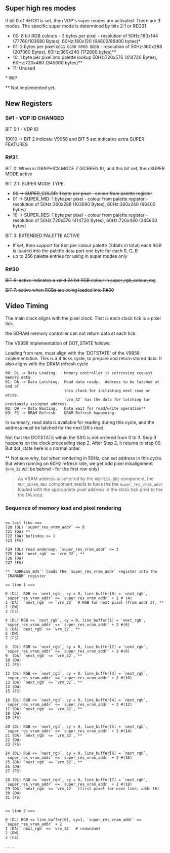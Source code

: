 
## Super high res modes

If bit 0 of REG31 is set, then VDP's super modes are activated.
There are 3 modes.  The specific super mode is determined by bits 2:1 or REG31

* 00: 8 bit RGB colours - 3 bytes per pixel - resolution of 50Hz:180x144 (77760/103680 Bytes), 60Hz:180x120 (64800/86400 bytes)*
* 01: 2 bytes per pixel `GGGG GGRR RRRB BBBB` - resolution of 50Hz:360x288 (207360 Bytes), 60Hz:360x240 (172800 bytes)**
* 10: 1 byte per pixel into palette lookup 50Hz:720x576 (414720 Bytes), 60Hz:720x480 (345600 bytes)**
* 11: Unused

\* WIP

\** Not implemented yet.

## New Registers

### S#1 - VDP ID CHANGED

BIT 5:1 - VDP ID

  10010 -> BIT 2 indicate V9958 and BIT 5 set indicates extra SUPER FEATURES

### R#31

BIT 0: When in GRAPHICS MODE 7 (SCREEN 8), and this bit set, then SUPER MODE active

BIT 2:1: SUPER MODE TYPE:
* <del>00 -> SUPER_COLOR: 1 byte per pixel - colour from palette register</del>
* 01 -> SUPER_MID:   1 byte per pixel - colour from palette register - resolution of 50Hz:360x288 (103680 Bytes), 60Hz:360x240 (86400 bytes)
* 10 -> SUPER_RES:   1 byte per pixel - colour from palette register - resolution of 50Hz:720x576 (414720 Bytes), 60Hz:720x480 (345600 bytes)

BIT 3: EXTENDED PALETTE ACTIVE
* If set, then support for 8bit per colour palette (24bits in total)
 each RGB is loaded into the palette data port one byte for each R, G, B
* up to 256 palette entries for using in super modes only

### R#30

<del>BIT 6: active indicates a valid 24 bit RGB colour in super_rgb_colour_reg</del>

<del>BIT 7: active when RGBs are being loaded into R#30</del>


## Video Timing

The main clock aligns with the pixel clock. That is each clock tick is a pixel tick.

the SDRAM memory controller can not return data at each tick.

The V9958 implementation of DOT_STATE follows:

Loading from ram, must align with the 'DOTSTATE' of the V9958 implementation.  This is a 4 ticks cycle, to prepare and return stored data.  It also aligns with the DRAM refresh cycle

```
00: DL -> Data Loading.   Memory controller is retrieving request memory data
01: DA -> Data Latching.  Read data ready.  Address to be latched at end of
                          this clock for initiating next read or write.
                          `vrm_32` has the data for latching for previously assigned address
02: DW -> Data Waiting.   Data wait for read/write operation**
03: FS -> DRAM Refresh    DRAM Refresh happening.
```
In summary, read data is available for reading during this cycle, and the address must be latched for the next DA's read.

Not that the DOTSTATE within the SSG is not ordered from 0 to 3.  Step 3 happens on the clock proceeding step 2.  After Step 2, it returns to step 00.  But dot_state here is a normal order.

\** Not sure why, but when rendering in 50Hz, can set address in this cycle.  But when running on 60Hz refresh rate, we get odd pixel misalignment (`vrm_32` will be behind - for the first row only)

> As VRAM address is selected by the `ADDRESS_BUS` component, the `VDP_SUPER_RES` component needs to have the the `super_res_vram_addr` loaded with the appropriate pixel address in the clock tick prior to the the DA step.

### Sequence of memory load and pixel rendering

```

== last line ===
720 (DL) `super_res_vram_addr` <= 0
721 (DA) **
722 (DW) bufindex <= 1
723 (FS)

724 (DL) read underway, `super_res_vram_addr` <= 2
725 (DA) `next_rgb` <= `vrm_32`, **
726 (DW)
727 (FS)

** `ADDRESS_BUS`' loads the `super_res_vram_addr` register into the `IRAMADR` register

== line 1 ===

0 (DL)  RGB <= `next_rgb`, cy = 0, line_buffer[0] = `next_rgb`, `super_res_vram_addr` <= `super_res_vram_addr` + 2 # (4)
1 (DA)  `next_rgb` <= `vrm_32`  # RGB for next pixel (from addr 2), **
2 (DW)
3 (FS)

4 (DL) RGB <= `next_rgb`, cy = 0, line_buffer[1] = `next_rgb`, `super_res_vram_addr` <= `super_res_vram_addr` + 2 #(6)
5 (DA) `next_rgb` <= `vrm_32`, **
6 (DW)
7 (FS)

8  (DL) RGB <= `next_rgb`, cy = 0, line_buffer[2] = `next_rgb`, `super_res_vram_addr` <= `super_res_vram_addr` + 2 #(8)
9  (DA) `next_rgb` <= `vrm_32`, **
10 (DW)
11 (FS)

12 (DL) RGB <= `next_rgb`, cy = 0, line_buffer[3] = `next_rgb`, `super_res_vram_addr` <= `super_res_vram_addr` + 2 #(10)
13 (DA) `next_rgb` <= `vrm_32`, **
14 (DW)
15 (FS)

16 (DL) RGB <= `next_rgb`, cy = 0, line_buffer[4] = `next_rgb`, `super_res_vram_addr` <= `super_res_vram_addr` + 2 #(12)
17 (DA) `next_rgb` <= `vrm_32`, **
18 (DW)
19 (FS)

20 (DL) RGB <= `next_rgb`, cy = 0, line_buffer[5] = `next_rgb`, `super_res_vram_addr` <= `super_res_vram_addr` + 2 #(14)
21 (DA) `next_rgb` <= `vrm_32`, **
22 (DW)
23 (FS)

24 (DL) RGB <= `next_rgb`, cy = 0, line_buffer[6] = `next_rgb`, `super_res_vram_addr` <= `super_res_vram_addr` + 2 #(16)
25 (DA) `next_rgb` <= `vrm_32`, **
26 (DW)
27 (FS)

28 (DL) RGB <= `next_rgb`, cy = 0, line_buffer[7] = `next_rgb`, `super_res_vram_addr` <= `super_res_vram_addr` + 2 #(18)
29 (DA) `next_rgb` <= `vrm_32`  (first pixel for next line, addr 16)
30 (DW)
31 (FS)


== line 2 ===

0 (DL) RGB <= line_buffer[0], cy=1, `super_res_vram_addr` <= `super_res_vram_addr` + 2
1 (DA) `next_rgb` <= `vrm_32`  # redundant
2 (DW)
3 (FS)

....

```
